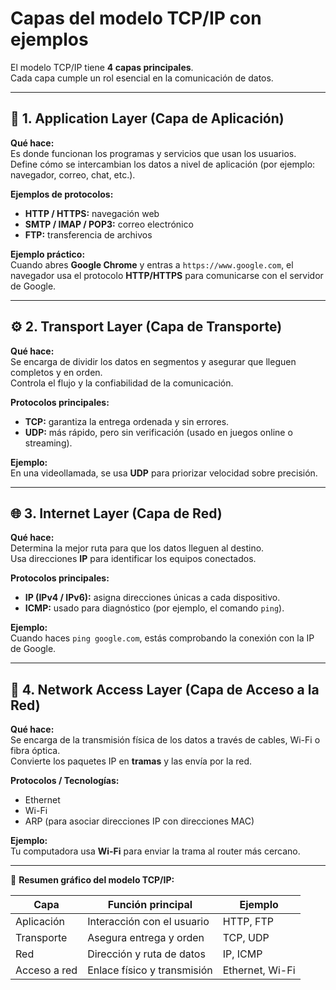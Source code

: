 # Capas del modelo TCP/IP con ejemplos

El modelo TCP/IP tiene **4 capas principales**.  
Cada capa cumple un rol esencial en la comunicación de datos.

---

## 🧩 1. Application Layer (Capa de Aplicación)

**Qué hace:**  
Es donde funcionan los programas y servicios que usan los usuarios.  
Define cómo se intercambian los datos a nivel de aplicación (por ejemplo: navegador, correo, chat, etc.).

**Ejemplos de protocolos:**
- **HTTP / HTTPS:** navegación web  
- **SMTP / IMAP / POP3:** correo electrónico  
- **FTP:** transferencia de archivos

**Ejemplo práctico:**  
Cuando abres **Google Chrome** y entras a `https://www.google.com`, el navegador usa el protocolo **HTTP/HTTPS** para comunicarse con el servidor de Google.

---

## ⚙️ 2. Transport Layer (Capa de Transporte)

**Qué hace:**  
Se encarga de dividir los datos en segmentos y asegurar que lleguen completos y en orden.  
Controla el flujo y la confiabilidad de la comunicación.

**Protocolos principales:**
- **TCP:** garantiza la entrega ordenada y sin errores.  
- **UDP:** más rápido, pero sin verificación (usado en juegos online o streaming).

**Ejemplo:**  
En una videollamada, se usa **UDP** para priorizar velocidad sobre precisión.

---

## 🌐 3. Internet Layer (Capa de Red)

**Qué hace:**  
Determina la mejor ruta para que los datos lleguen al destino.  
Usa direcciones **IP** para identificar los equipos conectados.

**Protocolos principales:**
- **IP (IPv4 / IPv6):** asigna direcciones únicas a cada dispositivo.  
- **ICMP:** usado para diagnóstico (por ejemplo, el comando `ping`).

**Ejemplo:**  
Cuando haces `ping google.com`, estás comprobando la conexión con la IP de Google.

---

## 🧱 4. Network Access Layer (Capa de Acceso a la Red)

**Qué hace:**  
Se encarga de la transmisión física de los datos a través de cables, Wi-Fi o fibra óptica.  
Convierte los paquetes IP en **tramas** y las envía por la red.

**Protocolos / Tecnologías:**
- Ethernet  
- Wi-Fi  
- ARP (para asociar direcciones IP con direcciones MAC)

**Ejemplo:**  
Tu computadora usa **Wi-Fi** para enviar la trama al router más cercano.

---

📘 **Resumen gráfico del modelo TCP/IP:**

| Capa | Función principal | Ejemplo |
|------|-------------------|----------|
| Aplicación | Interacción con el usuario | HTTP, FTP |
| Transporte | Asegura entrega y orden | TCP, UDP |
| Red | Dirección y ruta de datos | IP, ICMP |
| Acceso a red | Enlace físico y transmisión | Ethernet, Wi-Fi |